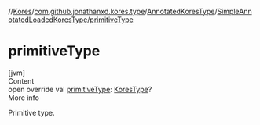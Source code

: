 //[Kores](../../../index.md)/[com.github.jonathanxd.kores.type](../../index.md)/[AnnotatedKoresType](../index.md)/[SimpleAnnotatedLoadedKoresType](index.md)/[primitiveType](primitive-type.md)



# primitiveType  
[jvm]  
Content  
open override val [primitiveType](primitive-type.md): [KoresType](../../-kores-type/index.md)?  
More info  


Primitive type.

  



